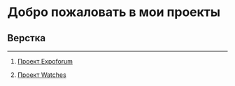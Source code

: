 # Добро пожаловать в мои проекты

## Верстка
----------

1. [Проект Expoforum](https://kucherthestallion.github.io/expoforum/)

2. [Проект Watches](https://kucherthestallion.github.io/Wathes/)
